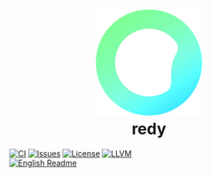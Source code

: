<h1 align=center>
  <img src="src/build/resources/assets/logo_1080.png" width=192 alt="redy">
  <br/>
  redy
</h1>

[![CI](https://github.com/pugur523/redy/actions/workflows/ci.yml/badge.svg)](https://github.com/pugur523/redy/actions/workflows/ci.yml)
[![Issues](https://img.shields.io/github/issues/pugur523/redy.svg)](https://github.com/pugur523/redy/issues)
[![License](https://img.shields.io/badge/License-Apache%20License%20Version%202.0-red)](LICENSE)
[![LLVM](https://img.shields.io/badge/LLVM-21-orange?logo=llvm)](https://llvm.org/docs/index.html)
<br/>
[![English Readme](https://img.shields.io/badge/English%20Readme-blue)](README.md)
